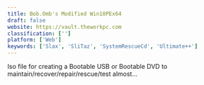 ```yaml
---
title: Bob.Omb's Modified Win10PEx64
draft: false 
website: https://vault.theworkpc.com
classification: ['']
platform: ['Web']
keywords: ['Slax', 'SliTaz', 'SystemRescueCd', 'Ultimate++']
---
```

Iso file for creating a Bootable USB or Bootable DVD to maintain/recover/repair/rescue/test almost...